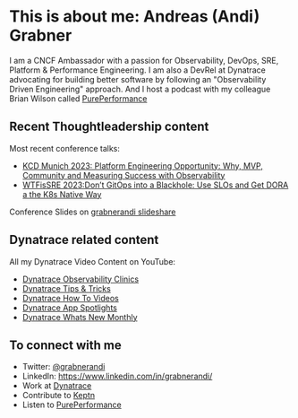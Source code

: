 # This is about me: Andreas (Andi) Grabner

I am a CNCF Ambassador with a passion for Observability, DevOps, SRE, Platform & Performance Engineering.
I am also a DevRel at Dynatrace advocating for building better software by following an "Observability Driven Engineering" approach.
And I host a podcast with my colleague Brian Wilson called [PurePerformance](https://www.spreaker.com/show/pureperformance)

## Recent Thoughtleadership content

Most recent conference talks:
- [KCD Munich 2023: Platform Engineering Opportunity: Why, MVP, Community and Measuring Success with Observability](https://www.youtube.com/watch?v=5WDuVUFvELY)
- [WTFisSRE 2023:Don’t GitOps into a Blackhole: Use SLOs and Get DORA a the K8s Native Way](https://www.youtube.com/watch?v=zeEC0475SOU)

Conference Slides on [grabnerandi slideshare](https://www.slideshare.net/grabnerandi/presentations)

## Dynatrace related content

All my Dynatrace Video Content on YouTube:
- [Dynatrace Observability Clinics](https://bit.ly/oneagenttutorials)
- [Dynatrace Tips & Tricks](https://bit.ly/dttipstricks)
- [Dynatrace How To Videos](https://bit.ly/dthowto)
- [Dynatrace App Spotlights](https://bit.ly/dtappspotlight)
- [Dynatrace Whats New Monthly](https://bit.ly/dtwhatsnew)

## To connect with me
- Twitter: [@grabnerandi](https://twitter.com/grabnerandi)
- LinkedIn: https://www.linkedin.com/in/grabnerandi/
- Work at [Dynatrace](https://www.dynatrace.com)
- Contribute to [Keptn](https://www.keptn.sh)
- Listen to [PurePerformance](https://www.spreaker.com/show/pureperformance)

